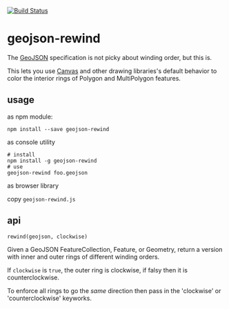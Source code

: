 [![Build Status](https://travis-ci.org/mapbox/geojson-rewind.png)](https://travis-ci.org/mapbox/geojson-rewind)

# geojson-rewind

The [GeoJSON](http://geojson.org/) specification is not picky about winding order, but
this is.

This lets you use [Canvas](http://www.bit-101.com/blog/?p=3702) and other drawing
libraries's default behavior to color the interior rings of Polygon and MultiPolygon
features.

## usage

as npm module:

    npm install --save geojson-rewind

as console utility

    # install
    npm install -g geojson-rewind
    # use
    geojson-rewind foo.geojson

as browser library

copy `geojson-rewind.js`

## api

`rewind(geojson, clockwise)`

Given a GeoJSON FeatureCollection, Feature, or Geometry, return a version
with inner and outer rings of different winding orders.

If `clockwise` is `true`, the outer ring is clockwise, if falsy then
it is counterclockwise.

To enforce all rings to go the *same* direction then pass in the 'clockwise' or 'counterclockwise' keyworks.
